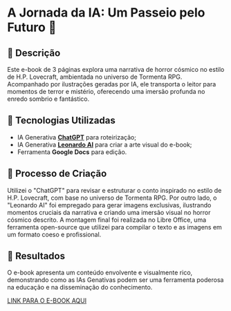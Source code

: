 # A Jornada da IA: Um Passeio pelo Futuro 🌌

## 📒 Descrição
Este e-book de 3 páginas explora uma narrativa de horror cósmico no estilo de H.P. Lovecraft, ambientada no universo de Tormenta RPG. Acompanhado por ilustrações geradas por IA, ele transporta o leitor para momentos de terror e mistério, oferecendo uma imersão profunda no enredo sombrio e fantástico.

## 🤖 Tecnologias Utilizadas
- IA Generativa **[ChatGPT](https://chat.openai.com)** para roteirização;
- IA Generativa **[Leonardo AI](https://leonardo.ai)** para criar a arte visual do e-book;
- Ferramenta **Google Docs** para edição.

## 🧐 Processo de Criação
Utilizei o "ChatGPT" para revisar e estruturar o conto inspirado no estilo de H.P. Lovecraft, com base no universo de Tormenta RPG. Por outro lado, o "Leonardo AI" foi empregado para gerar imagens exclusivas, ilustrando momentos cruciais da narrativa e criando uma imersão visual no horror cósmico descrito. A montagem final foi realizada no Libre Office, uma ferramenta open-source que utilizei para compilar o texto e as imagens em um formato coeso e profissional.

## 🚀 Resultados
O e-book apresenta um conteúdo envolvente e visualmente rico, demonstrando como as IAs Genativas podem ser uma ferramenta poderosa na educação e na disseminação do conhecimento.

[LINK PARA O E-BOOK AQUI](https://github.com/Brunoalaraujo/lab-natty-or-not/blob/main/Sob%20as%20Sombras%20de%20Arton%20O%20Abismo%20de%20Valkaria.pdf)

